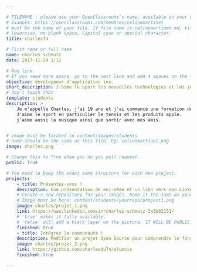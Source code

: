 ```yaml
---
                 
# FILENAME : please use your OpenClassrooms's name, available in your url.
# Example: https://openclassrooms.com/membres/celinemartinet
# must be the name of your file. If file name is celinemartinet.md, title is celinemartinet.
# lowercase, no blank space, Capital case or special character.
title: charles74

# First name or full name
name: charles schmutz
date: 2017-11-29 1:12

# One line.
# If you need more space, go to the next line and add 4 spaces on the left, as in 'description'.
objective: developpeur d'application ios.
short_description: J'aime le sport les nouvelles technologies et les jeux videos.
# don't touch that
template: students
description: >
    Je m'appelle Charles, j'ai 19 ans et j'ai commencé une formation de developpeur d'applications ios.
    J'aime le sport en particulier le tennis et les produits apple.
    j'aime aussi la musique ainsi que sortir avec mes amis.


# image must be located in content/images/students
# name should be the same as this file. Eg: celinemartinet.png
image: charles.png

# Change this to True when you do you pull request.
public: True

# You need to keep the exact same structure for each new project.
projects:
    - title: Présentez-vous !
    description: Une présentation de moi-même et un lien vers mon LinkedIn.
    # Create a new repository for your images. Name it the same as your nickname and profile picture.
    # Image must be here: content/students/yourrepo/project1.png
    image: charles/projet_1.png
    link: https://www.linkedin.com/in/charles-schmutz-5a3b82151/
    # 'true' makes it fully available.
    # 'false' will add a black layer on the picture. IT WILL BE PUBLIC!
    finished: true
    - title: Intégrez la communauté !
    description: Modifier un projet Open Source pour comprendre le fonctionnement de Git, de Github et des pull requests.
    image: charles/projet_2.png
    link: https://github.com/charlesdu74/alumnis
    finished: true

---
```


